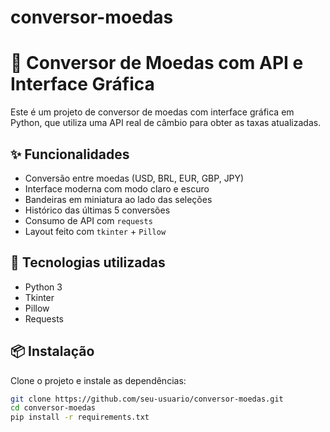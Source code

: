 # conversor-moedas
# 💱 Conversor de Moedas com API e Interface Gráfica

Este é um projeto de conversor de moedas com interface gráfica em Python, que utiliza uma API real de câmbio para obter as taxas atualizadas.

## ✨ Funcionalidades

- Conversão entre moedas (USD, BRL, EUR, GBP, JPY)
- Interface moderna com modo claro e escuro
- Bandeiras em miniatura ao lado das seleções
- Histórico das últimas 5 conversões
- Consumo de API com `requests`
- Layout feito com `tkinter` + `Pillow`

## 🧰 Tecnologias utilizadas

- Python 3
- Tkinter
- Pillow
- Requests

## 📦 Instalação

Clone o projeto e instale as dependências:

```bash
git clone https://github.com/seu-usuario/conversor-moedas.git
cd conversor-moedas
pip install -r requirements.txt
